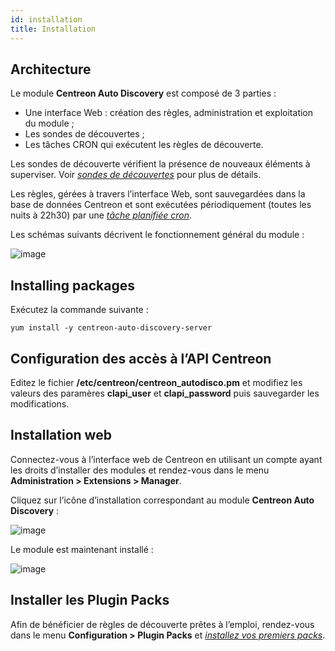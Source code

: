 ```yaml
---
id: installation
title: Installation
---
```


## Architecture

Le module **Centreon Auto Discovery** est composé de 3 parties :

* Une interface Web : création des règles, administration et exploitation du module ;
* Les sondes de découvertes ;
* Les tâches CRON qui exécutent les règles de découverte.

Les sondes de découverte vérifient la présence de nouveaux éléments à superviser. Voir
*[sondes de découvertes](create-services-discovery-rules.html#Sondes-de-découverte)* pour plus de détails.

Les règles, gérées à travers l’interface Web, sont sauvegardées dans la base de données Centreon et sont exécutées
périodiquement (toutes les nuits à 22h30) par une *[tâche planifiée cron](administration.html#Tâche-programmée)*.

Les schémas suivants décrivent le fonctionnement général du module :

![image](assets/configuration/autodisco/centreon_auto_disco_schema.png)

## Installing packages

Exécutez la commande suivante :

```shell
yum install -y centreon-auto-discovery-server
```

## Configuration des accès à l’API Centreon

Editez le fichier **/etc/centreon/centreon_autodisco.pm** et modifiez les valeurs des paramères **clapi_user** et
**clapi_password** puis sauvegarder les modifications.

## Installation web

Connectez-vous à l’interface web de Centreon en utilisant un compte ayant les droits d’installer des modules et
rendez-vous dans le menu **Administration > Extensions > Manager**.

Cliquez sur l’icône d’installation correspondant au module **Centreon Auto Discovery** :

![image](assets/configuration/autodisco/install.png)

Le module est maintenant installé :

![image](assets/configuration/autodisco/list_modules.png)

## Installer les Plugin Packs

Afin de bénéficier de règles de découverte prêtes à l’emploi, rendez-vous dans le menu **Configuration > Plugin Packs**
et *[installez vos premiers packs](../pluginpacks.html#Installation-du-pack)*.
